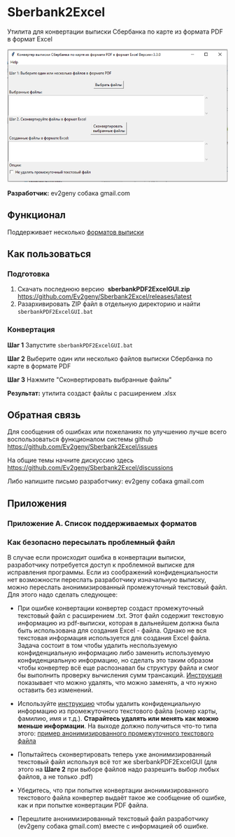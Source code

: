 # Sberbank2Excel

Утилита для конвертации выписки Сбербанка по карте из формата PDF в формат Excel

![Sberbank2Excel.PNG](misc/Sberbank2Excel.PNG "Sberbank2Excel")


**Разработчик:** ev2geny собака gmail.com

## Функционал
Поддерживает несколько [форматов выписки](#Приложение-А.-Список-поддерживаемых-форматов) 


## Как пользоваться

### Подготовка
1. Скачать последнюю версию  **sberbankPDF2ExcelGUI.zip** https://github.com/Ev2geny/Sberbank2Excel/releases/latest 
1. Разархивировать ZIP файл в отдельную директорию и найти `sberbankPDF2ExcelGUI.bat`

### Конвертация 

**Шаг 1** Запустите `sberbankPDF2ExcelGUI.bat`

**Шаг 2** Выберите один или несколько файлов выписки Сбербанка по карте в формате PDF

**Шаг 3** Нажмите "Сконвертировать выбранные файлы"

**Результат:** утилита создаст файлы с расширением .xlsx 

## Обратная связь
Для сообщения об ошибках или пожеланиях по улучшению лучше всего воспользоваться функционалом системы github https://github.com/Ev2geny/Sberbank2Excel/issues

На общие темы начните дискуссию здесь https://github.com/Ev2geny/Sberbank2Excel/discussions

Либо напишите письмо разработчику: ev2geny собака gmail.com

## Приложения
### Приложение А. Список поддерживаемых форматов

### Как безопасно пересылать проблемный файл
В случае если происходит ошибка в конвертации выписки, разработчику потребуется доступ к проблемной выписке для исправления программы. 
Если из соображений конфиденциальности нет возможности переслать разработчику изначальную выписку, можно переслать анонимизированный промежуточный текстовый файл. Для этого надо сделать следующее:
- При ошибке конвертации конвертер создаст промежуточный текстовый файл с расширением .txt. Этот файл содержит текстовую информацию из pdf-выписки, которая в дальнейшем должна была быть использована для создания Excel - файла. Однако не вся текстовая информация используется для создания Excel файла. Задача состоит в том чтобы удалить неспользуемую конфиденциальную информацию либо заменить используемую конфиденциальную информацию, но сделать это таким образом чтобы конвертер всё еще распознавал бы структуру файла и смог бы выполнить проверку вычисления сумм трансакций. 
[Инструкция](misc/Anonymisation%20instructions.png) показывает что можно удалять, что можно заменять, а что нужно оставить без изменений.
-  Используйте [инструкцию](misc/Anonymisation%20instructions.png) чтобы удалить конфиденциальную информацию из промежуточного текстового файла (номер карты, фамилию, имя и т.д.). **Старайтесь удалять или менять как можно меньше информации**. 
На выходе должно получиться что-то типа этого: [пример анонимизированного промежуточного текстового файла](misc/2107_Stavropol_format_anonymized_reduced.txt)

- Попытайтесь сконвертировать теперь уже анонимизированный текстовый файл используя всё тот же sberbankPDF2ExcelGUI (для этого на **Шаге 2** при выборе файлов надо разрешить выбор любых файлов, а не только .pdf)
- Убедитесь, что при попытке конвертации анонимизированного текстового файла конвертер выдаёт такое же сообщение об ошибке, как и при попытке конвертации PDF файла.
- Перешлите анонимизированный текстовый файл разработчику (ev2geny собака gmail.com) вместе с информацией об ошибке.
